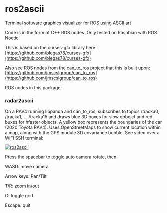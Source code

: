 # ros2ascii
Terminal software graphics visualizer for ROS using ASCII art

Code is in the form of C++ ROS nodes.  Only tested on Raspbian with ROS Noetic.


This is based on the curses-gfx library here: [https://github.com/blegas78/curses-gfx](https://github.com/blegas78/curses-gfx)

Also see ROS nodes from the can_to_ros project that this is built upon: [https://github.com/jmscslgroup/can_to_ros](https://github.com/jmscslgroup/can_to_ros)

ROS nodes in this package:

### radar2ascii

On a RAV4 running libpanda and can_to_ros, subscribes to topics /tracka0, /tracka1, ... /tracka15 and draws blue 3D boxes for slow opbejct and red buxes for hfaster objects. A yellow box represents the boundaries of the car (2020 Toyota RAV4).  Uses OpenStreetMaps to show current location within a map, along with the GPS module 3D covariance bubble.  See video over a WiFi SSH terminal:

[![ros2ascii](https://img.youtube.com/vi/yZGyJVOFqZc/maxresdefault.jpg)](https://youtu.be/yZGyJVOFqZc)

Press the spacebar to toggle auto camera rotate, then:

WASD: move camera

Arrow keys: Pan/Tilt

T/R: zoom in/out

G: toggle grid

Escape: quit





